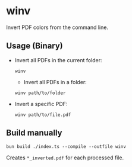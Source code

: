 # winv

Invert PDF colors from the command line.

## Usage (Binary)

- Invert all PDFs in the current folder:
  ```
  winv
  ```

  - Invert all PDFs in a folder:
  ```
  winv path/to/folder
  ```

- Invert a specific PDF:
  ```
  winv path/to/file.pdf
  ```



## Build manually

```
bun build ./index.ts --compile --outfile winv
```

Creates `*_inverted.pdf` for each processed file.